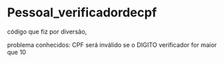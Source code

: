 # Pessoal_verificadordecpf

código que fiz por diversão, 

problema conhecidos: CPF será inválido se o DIGITO verificador for maior que 10
